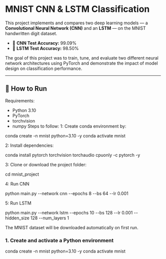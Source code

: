 # MNIST CNN & LSTM Classification

This project implements and compares two deep learning models — a **Convolutional Neural Network (CNN)** and an **LSTM** — on the MNIST handwritten digit dataset.  

- 🧠 **CNN Test Accuracy:** 99.09%  
- 🔁 **LSTM Test Accuracy:** 98.50%

The goal of this project was to train, tune, and evaluate two different neural network architectures using PyTorch and demonstrate the impact of model design on classification performance.

---

## 🚀 How to Run
Requirements: 
-	Python 3.10
-	PyTorch
-	torchvision
-	numpy
Steps to follow:
1: Create conda environment by:

conda create -n mnist python=3.10 -y
conda activate mnist

2: Install dependencies:

conda install pytorch torchvision torchaudio cpuonly -c pytorch -y

3: Clone or download the project folder:

cd mnist_project

4: Run CNN

python main.py --network cnn --epochs 8 --bs 64 --lr 0.001

5: Run LSTM

python main.py --network lstm --epochs 10 --bs 128 --lr 0.001 --hidden_size 128 --num_layers 1

The MNIST dataset will be downloaded automatically on first run.


### 1. Create and activate a Python environment
conda create -n mnist python=3.10 -y
conda activate mnist
